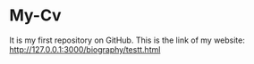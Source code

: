 # My-Cv
It is my first repository on GitHub.
This is the link of my website: http://127.0.0.1:3000/biography/testt.html 
